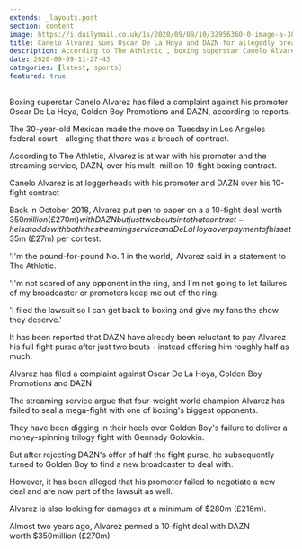 ```yaml
---
extends: _layouts.post
section: content
image: https://i.dailymail.co.uk/1s/2020/09/09/10/32956360-0-image-a-38_1599642965398.jpg 
title: Canelo Alvarez sues Oscar De La Hoya and DAZN for allegedly breaching his 10-fight contract 
description: According to The Athletic , boxing superstar Canelo Alvarez is at war with his promoter and the streaming service, DAZN, over his multi-million 10-fight boxing contract. 
date: 2020-09-09-11-27-43 
categories: [latest, sports] 
featured: true 
--- 
```

Boxing superstar Canelo Alvarez has filed a complaint against his promoter Oscar De La Hoya, Golden Boy Promotions and DAZN, according to reports.

The 30-year-old Mexican made the move on Tuesday in Los Angeles federal court - alleging that there was a breach of contract.

According to The Athletic, Alvarez is at war with his promoter and the streaming service, DAZN, over his multi-million 10-fight boxing contract.

Canelo Alvarez is at loggerheads with his promoter and DAZN over his 10-fight contract

Back in October 2018, Alvarez put pen to paper on a a 10-fight deal worth $350million (£270m) with DAZN but just two bouts into that contract - he is at odds with both the streaming service and De La Hoya over payment of his set $35m (£27m) per contest.

'I'm the pound-for-pound No. 1 in the world,' Alvarez said in a statement to The Athletic. 

'I'm not scared of any opponent in the ring, and I'm not going to let failures of my broadcaster or promoters keep me out of the ring.

'I filed the lawsuit so I can get back to boxing and give my fans the show they deserve.' 

It has been reported that DAZN have already been reluctant to pay Alvarez his full fight purse after just two bouts - instead offering him roughly half as much.

Alvarez has filed a complaint against Oscar De La Hoya, Golden Boy Promotions and DAZN

The streaming service argue that four-weight world champion Alvarez has failed to seal a mega-fight with one of boxing's biggest opponents.

They have been digging in their heels over Golden Boy's failure to deliver a money-spinning trilogy fight with Gennady Golovkin. 

But after rejecting DAZN's offer of half the fight purse, he subsequently turned to Golden Boy to find a new broadcaster to deal with.

However, it has been alleged that his promoter failed to negotiate a new deal and are now part of the lawsuit as well.

Alvarez is also looking for damages at a minimum of $280m (£216m). 

Almost two years ago, Alvarez penned a 10-fight deal with DAZN worth $350million (£270m)

